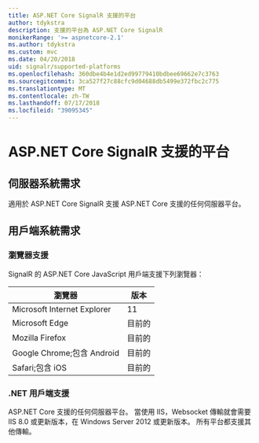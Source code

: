 ```yaml
---
title: ASP.NET Core SignalR 支援的平台
author: tdykstra
description: 支援的平台為 ASP.NET Core SignalR
monikerRange: '>= aspnetcore-2.1'
ms.author: tdykstra
ms.custom: mvc
ms.date: 04/20/2018
uid: signalr/supported-platforms
ms.openlocfilehash: 360dbe4b4e1d2ed99779410bdbee69662e7c3763
ms.sourcegitcommit: 3ca527f27c88cfc9d04688db5499e372fbc2c775
ms.translationtype: MT
ms.contentlocale: zh-TW
ms.lasthandoff: 07/17/2018
ms.locfileid: "39095345"
---
```

# <a name="aspnet-core-signalr-supported-platforms"></a>ASP.NET Core SignalR 支援的平台

## <a name="server-system-requirements"></a>伺服器系統需求

適用於 ASP.NET Core SignalR 支援 ASP.NET Core 支援的任何伺服器平台。

## <a name="client-system-requirements"></a>用戶端系統需求

### <a name="browser-support"></a>瀏覽器支援

SignalR 的 ASP.NET Core JavaScript 用戶端支援下列瀏覽器：

| 瀏覽器 | 版本 |
| ------- | ------- |
| Microsoft Internet Explorer | 11 |
| Microsoft Edge | 目前的 |
| Mozilla Firefox | 目前的 |
| Google Chrome;包含 Android | 目前的 |
| Safari;包含 iOS | 目前的 |
 
### <a name="net-client-support"></a>.NET 用戶端支援

ASP.NET Core 支援的任何伺服器平台。 當使用 IIS，Websocket 傳輸就會需要 IIS 8.0 或更新版本，在 Windows Server 2012 或更新版本。 所有平台都支援其他傳輸。

